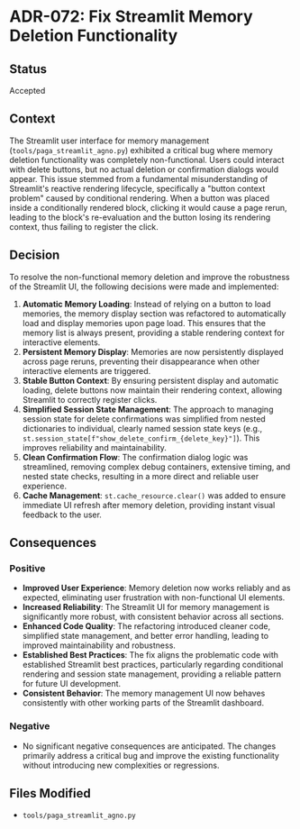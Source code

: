 # ADR-072: Fix Streamlit Memory Deletion Functionality

## Status

Accepted

## Context

The Streamlit user interface for memory management (`tools/paga_streamlit_agno.py`) exhibited a critical bug where memory deletion functionality was completely non-functional. Users could interact with delete buttons, but no actual deletion or confirmation dialogs would appear. This issue stemmed from a fundamental misunderstanding of Streamlit's reactive rendering lifecycle, specifically a "button context problem" caused by conditional rendering. When a button was placed inside a conditionally rendered block, clicking it would cause a page rerun, leading to the block's re-evaluation and the button losing its rendering context, thus failing to register the click.

## Decision

To resolve the non-functional memory deletion and improve the robustness of the Streamlit UI, the following decisions were made and implemented:

1.  **Automatic Memory Loading**: Instead of relying on a button to load memories, the memory display section was refactored to automatically load and display memories upon page load. This ensures that the memory list is always present, providing a stable rendering context for interactive elements.
2.  **Persistent Memory Display**: Memories are now persistently displayed across page reruns, preventing their disappearance when other interactive elements are triggered.
3.  **Stable Button Context**: By ensuring persistent display and automatic loading, delete buttons now maintain their rendering context, allowing Streamlit to correctly register clicks.
4.  **Simplified Session State Management**: The approach to managing session state for delete confirmations was simplified from nested dictionaries to individual, clearly named session state keys (e.g., `st.session_state[f"show_delete_confirm_{delete_key}"]`). This improves reliability and maintainability.
5.  **Clean Confirmation Flow**: The confirmation dialog logic was streamlined, removing complex debug containers, extensive timing, and nested state checks, resulting in a more direct and reliable user experience.
6.  **Cache Management**: `st.cache_resource.clear()` was added to ensure immediate UI refresh after memory deletion, providing instant visual feedback to the user.

## Consequences

### Positive

*   **Improved User Experience**: Memory deletion now works reliably and as expected, eliminating user frustration with non-functional UI elements.
*   **Increased Reliability**: The Streamlit UI for memory management is significantly more robust, with consistent behavior across all sections.
*   **Enhanced Code Quality**: The refactoring introduced cleaner code, simplified state management, and better error handling, leading to improved maintainability and robustness.
*   **Established Best Practices**: The fix aligns the problematic code with established Streamlit best practices, particularly regarding conditional rendering and session state management, providing a reliable pattern for future UI development.
*   **Consistent Behavior**: The memory management UI now behaves consistently with other working parts of the Streamlit dashboard.

### Negative

*   No significant negative consequences are anticipated. The changes primarily address a critical bug and improve the existing functionality without introducing new complexities or regressions.

## Files Modified

*   `tools/paga_streamlit_agno.py`
